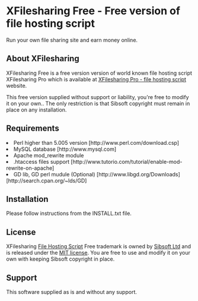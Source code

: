 <h1>XFilesharing Free - Free version of file hosting script</h1>

Run your own file sharing site and earn money online.

<h2>About XFilesharing</h2>
XFilesharing Free is a free version version of world known file hosting script XFilesharing Pro which is available at <a href="https://sibsoft.net/xfilesharing.html">XFilesharing Pro - file hosting script </a> website. 

This free version supplied without support or liability, you're free to modify it on your own.. The only restriction is that Sibsoft copyright must  remain in place on any installation.

<h2> Requirements </h2>
<li> Perl higher than 5.005 version 	[http://www.perl.com/download.csp]
<li> MySQL database                        [http://www.mysql.com]
<li> Apache mod_rewrite module
<li> .htaccess files support	 	[http://www.tutorio.com/tutorial/enable-mod-rewrite-on-apache]
<li> GD lib, GD perl mudule (Optional) 	[http://www.libgd.org/Downloads] [http://search.cpan.org/~lds/GD]


<h2>Installation</h2>
Please follow instructions from the INSTALL.txt file.

<h2>License</h2>
XFilesharing  <a href="https://sibsoft.net/xfilesharing.html">File Hosting Script</a> Free trademark is owned  by <a href="https://sibsoft.net/">Sibsoft Ltd</a> and is released under the <a href="http://opensource.org/licenses/MIT">MIT license</a>. You are free to use and modify it on your own with keeping Sibsoft copyright in place.

<h2>Support</h2>
This software supplied as is and without any support.
